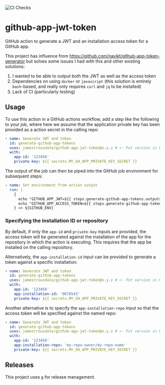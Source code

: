 ![CI Checks](https://github.com/jamestrousdale/github-app-jwt-token/actions/workflows/checks.yaml/badge.svg)

# github-app-jwt-token

GitHub action to generate a JWT and an installation access token for a GitHub
app.

This project has influence from 
https://github.com/navikt/github-app-token-generator but solves some issues I
had with this and other existing solutions:

1. I wanted to be able to output both the JWT as well as the access token
2. Dependencies on using `docker` or `javascript` (this solution is entirely
   `bash`-based, and really only requires `curl` and `jq` to be installed)
3. Lack of CI (particularly testing)

## Usage

To use this action in a GitHub actions workflow, add a step like the following
to your job, where here we assume that the application private key has been
provided as a action secret in the calling repo:

```yaml
- name: Generate JWT and token
  id: generate-github-app-tokens
  uses: jamestrousdale/github-app-jwt-token@x.y.z # <- Put version in here
  with:
    app-id: '123456'
    private-key: ${{ secrets.MY_GH_APP_PRIVATE_KEY_SECRET }}
```

The output of the job can then be piped into the GitHub job environment for
subsequent steps:

```yaml
- name: Set environment from action output
  run: |
    {
      echo "GITHUB_APP_JWT=${{ steps.generate-github-app-tokens.outputs.jwt }}"
      echo "GITHUB_APP_ACCESS_TOKEN=${{ steps.generate-github-app-tokens.outputs.access-token }}"
    } >> ${GITHUB_ENV}
```

### Specifying the installation ID or repository

By default, if only the `app-id` and `private-key` inputs are provided, the
access token will be generated against the installation of the app for the
repository in which the action is executing. This requires that the app be
installed on the calling repository.

Alternatively, the `app-installation-id` input can be provided to generate a
token against a specific installation:

```yaml
- name: Generate JWT and token
  id: generate-github-app-tokens
  uses: jamestrousdale/github-app-jwt-token@x.y.z # <- Put version in here
  with:
    app-id: '123456'
    app-installation-id: '9876543'
    private-key: ${{ secrets.MY_GH_APP_PRIVATE_KEY_SECRET }}
```

Another alternative is to specify the `app-installation-repo` input so that the
access token will be specified against the named repo:

```yaml
- name: Generate JWT and token
  id: generate-github-app-tokens
  uses: jamestrousdale/github-app-jwt-token@x.y.z # <- Put version in here
  with:
    app-id: '123456'
    app-installation-repo: 'my-repo-owner/my-repo-name'
    private-key: ${{ secrets.MY_GH_APP_PRIVATE_KEY_SECRET }}
```

## Releases

This project uses [`m`](https://github.com/jmlopez-rod/m) for release 
management.
